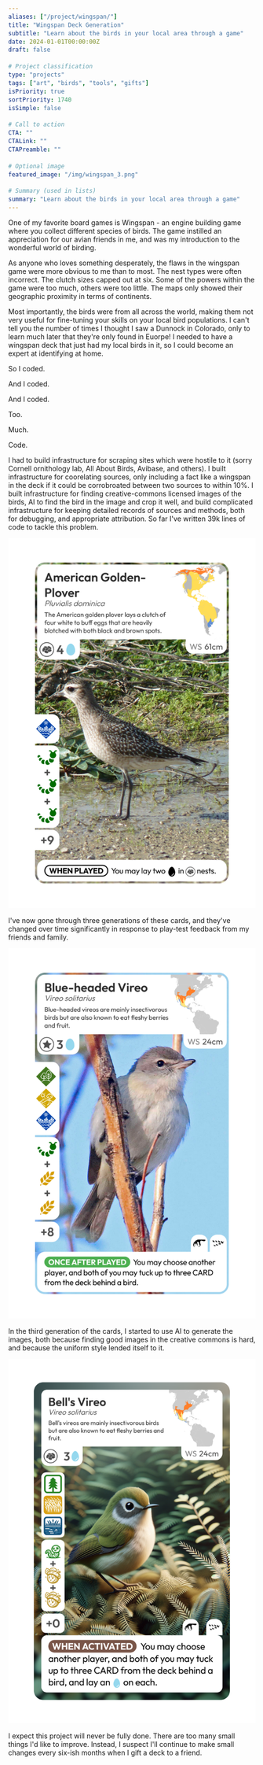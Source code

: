 ```yaml
---
aliases: ["/project/wingspan/"]
title: "Wingspan Deck Generation"
subtitle: "Learn about the birds in your local area through a game"
date: 2024-01-01T00:00:00Z
draft: false

# Project classification
type: "projects"
tags: ["art", "birds", "tools", "gifts"]
isPriority: true
sortPriority: 1740
isSimple: false

# Call to action
CTA: ""
CTALink: ""
CTAPreamble: ""

# Optional image
featured_image: "/img/wingspan_3.png"

# Summary (used in lists)
summary: "Learn about the birds in your local area through a game"
---
```


One of my favorite board games is Wingspan - an engine building game
where you collect different species of birds. The game instilled an appreciation
for our avian friends in me, and was my introduction to the wonderful world of birding.

As anyone who loves something desperately, the flaws in the wingspan game were more
obvious to me than to most. The nest types were often incorrect. The clutch sizes capped
out at six. Some of the powers within the game were too much, others were too little. The
maps only showed their geographic proximity in terms of continents.

Most importantly, the birds were from all across the world, making them not very useful
for fine-tuning your skills on your local bird populations. I can't tell you the number
of times I thought I saw a Dunnock in Colorado, only to learn much later that they're only
found in Euorpe! I needed to have a wingspan deck that just had my local birds in it, so I
could become an expert at identifying at home.

So I coded.

And I coded.

And I coded.

Too.

Much.

Code.

I had to build infrastructure
for scraping sites which were hostile to it (sorry Cornell ornithology lab, All About Birds, Avibase,
and others). I built infrastructure for coorelating sources, only including a fact like a wingspan
in the deck if it could be corrobroated between two sources to within 10%. I built infrastructure
for finding creative-commons licensed images of the birds, AI to find the bird in the image and crop it
well, and build complicated infrastructure for
keeping detailed records of sources and methods, both for debugging, and appropriate attribution.
So far I've written 39k lines of code to tackle this problem.

![A card of an American Golden Plover, generated by the first generation of my code.](/img/wingspan_1.png)

I've now gone through three generations of these cards, and they've changed over time significantly
in response to play-test feedback from my friends and family.

![A card of a Blue-headed Vireo, generated by my code.](/img/wingspan_2.png)

In the third generation of the cards, I started to use AI to generate the images, both because finding good images in the creative commons is hard, and because the uniform style lended itself to it.

![A card of a Blue-headed Vireo, generated by my code + generative AI.](/img/wingspan_3.png)

I expect this project will never be fully done. There are too many small things I'd like to improve.
Instead, I suspect I'll continue to make small changes every six-ish months when I gift a deck to a
friend.
